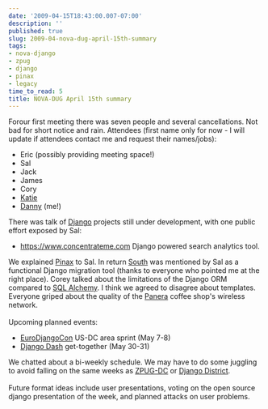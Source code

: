 ```yaml
---
date: '2009-04-15T18:43:00.007-07:00'
description: ''
published: true
slug: 2009-04-nova-dug-april-15th-summary
tags:
- nova-django
- zpug
- django
- pinax
- legacy
time_to_read: 5
title: NOVA-DUG April 15th summary
---
```


Forour first meeting there was seven people and several cancellations. Not bad for short notice and rain. Attendees (first name only for now - I will update if attendees contact me and request their names/jobs):<br /><ul><li>Eric (possibly providing meeting space!)<br /></li><li>Sal<br /></li><li>Jack</li><li>James</li><li>Cory</li><li><a href="http://elephantangelchild.blogspot.com/">Katie</a><br /></li><li><a href="http://pydanny.blogspot.com/">Danny</a> (me!)</li></ul>There was talk of <a href="http://djangoproject.com/">Django</a> projects still under development, with one public effort exposed by Sal:<br /><ul><li><a href="https://www.concentrateme.com/">https://www.concentrateme.com</a> Django powered search analytics tool.</li></ul>We explained <a href="http://pinaxproject.com/">Pinax</a> to Sal. In return <a href="http://south.aeracode.org/">South</a> was mentioned by Sal as a functional Django migration tool (thanks to everyone who pointed me at the right place). Corey talked about the limitations of the Django ORM compared to <a href="http://www.sqlalchemy.org/">SQL Alchemy</a>. I think we agreed to disagree about templates. Everyone griped about the quality of the <a href="http://www.panerabread.com/">Panera</a> coffee shop's wireless network.<br /><br />Upcoming planned events:<br /><ul><li><a href="http://euro.djangocon.org/">EuroDjangoCon</a> US-DC area sprint (May 7-8)</li><li><a href="http://djangodash.com/">Django Dash</a> get-together (May 30-31)</li></ul>We chatted about a bi-weekly schedule. We may have to do some juggling to avoid falling on the same weeks as <a href="http://www.zpug.org/">ZPUG-DC</a> or <a href="http://groups.google.com/group/django-district">Django District</a>.<br /><br />Future format ideas include user presentations, voting on the open source django presentation of the week, and planned attacks on user problems.
